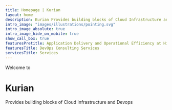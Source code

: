 ```yaml
---
title: Homepage | Kurian
layout: home
description: Kurian Provides building blocks of Cloud Infrastructure and Devops.
intro_image: "images/illustrations/pointing.svg"
intro_image_absolute: true
intro_image_hide_on_mobile: true
show_call_box: true
featuresPretitle: Application Delivery and Operational Efficiency at High Velocity
featuresTitle: DevOps Consulting Services
servicesTitle: Services
---
```


Welcome to
# Kurian

Provides building blocks of Cloud Infrastructure and Devops

